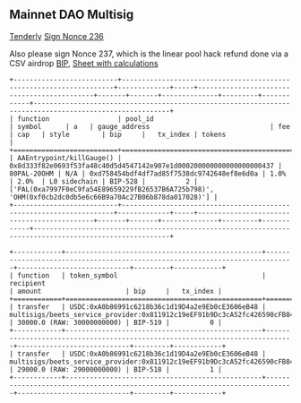 
## Mainnet DAO Multisig
[Tenderly](https://dashboard.tenderly.co/public/safe/safe-apps/simulator/f58926b5-3e94-43e8-b19d-c452e6fabcdd)
[Sign Nonce 236](https://app.safe.global/transactions/queue?safe=eth:0x10A19e7eE7d7F8a52822f6817de8ea18204F2e4f)

Also please sign Nonce 237, which is the linear pool hack refund done via a CSV airdrop [BIP](https://forum.balancer.fi/t/bip-544-linear-pool-hack-restituion/5541), [Sheet with calculations](https://docs.google.com/spreadsheets/d/1oAAqh2fJnR4EwnHYiKzuJoWZfy1GxmOPTkDj2SAR71I/edit#gid=1201725315)


```
+--------------------------+--------------------------------------------------------------------+-------------+-----+--------------------------------------------+-------+-------+--------------+---------+------------+--------------------------------------------------------------------------------------------------------+
| function                 | pool_id                                                            | symbol      | a   | gauge_address                              | fee   | cap   | style        | bip     |   tx_index | tokens                                                                                                 |
+==========================+====================================================================+=============+=====+============================================+=======+=======+==============+=========+============+========================================================================================================+
| AAEntrypoint/killGauge() | 0x8d333f82e0693f53fa48c40d5d4547142e907e1d000200000000000000000437 | 80PAL-20OHM | N/A | 0xd758454bdf4df7ad85f7538dc9742648ef8e6d0a | 1.0%  | 2.0%  | L0 sidechain | BIP-528 |          2 | ['PAL(0xa7997F0eC9fa54E89659229fB26537B6A725b798)', 'OHM(0xf0cb2dc0db5e6c66B9a70Ac27B06b878da017028)'] |
+--------------------------+--------------------------------------------------------------------+-------------+-----+--------------------------------------------+-------+-------+--------------+---------+------------+--------------------------------------------------------------------------------------------------------+
```
```
+------------+-------------------------------------------------+-----------------------------------------------------------------------------+----------------------------+---------+------------+
| function   | token_symbol                                    | recipient                                                                   | amount                     | bip     |   tx_index |
+============+=================================================+=============================================================================+============================+=========+============+
| transfer   | USDC:0xA0b86991c6218b36c1d19D4a2e9Eb0cE3606eB48 | multisigs/beets_service_provider:0x811912c19eEF91b9Dc3cA52fc426590cFB84FC86 | 30000.0 (RAW: 30000000000) | BIP-519 |          0 |
+------------+-------------------------------------------------+-----------------------------------------------------------------------------+----------------------------+---------+------------+
| transfer   | USDC:0xA0b86991c6218b36c1d19D4a2e9Eb0cE3606eB48 | multisigs/beets_service_provider:0x811912c19eEF91b9Dc3cA52fc426590cFB84FC86 | 29000.0 (RAW: 29000000000) | BIP-518 |          1 |
+------------+-------------------------------------------------+-----------------------------------------------------------------------------+----------------------------+---------+------------+
```
